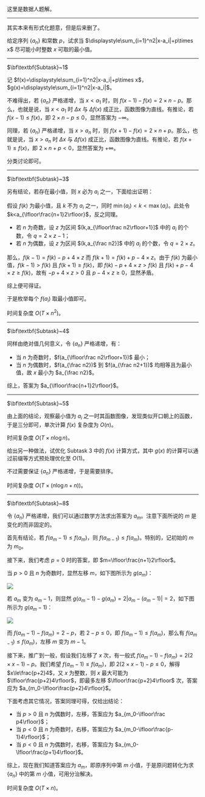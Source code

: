 这里是数据人题解。

---

其实本来有形式化题意，但是后来删了。

给定序列 $\{a_n\}$ 和常数 $p$，试求当 $\displaystyle\sum_{i=1}^n2|x-a_i|+p\times x$ 尽可能小时整数 $x$ 可取的最小值。

---

$\bf\textbf{Subtask}~1$

记 $f(x)=\displaystyle\sum_{i=1}^n2|x-a_i|+p\times x$，$g(x)=\displaystyle\sum_{i=1}^n2|x-a_i|$。

不难得出，若 $\{a_n\}$ 严格递增，当 $x<a_1$ 时，则 $f(x-1)-f(x)=2\times n-p$。那么，也就是说，当 $x<a_1$ 时 $\Delta x$ 与 $\Delta f(x)$ 成正比，函数图像为直线。有推论，若 $f(x-1)\le f(x)$，即 $2\times n-p\le0$，显然答案为 $-\infty$。

同理，若 $\{a_n\}$ 严格递增，当 $x>a_n$ 时，则 $f(x+1)-f(x)=2\times n+p$。那么，也就是说，当 $x>a_n$ 时 $\Delta x$ 与 $\Delta f(x)$ 成正比，函数图像为直线。有推论，若 $f(x+1)\le f(x)$，即 $2\times n+p<0$，显然答案为 $+\infty$。

分类讨论即可。

---

$\bf\textbf{Subtask}~3$

另有结论，若存在最小值，则 $x$ 必为 $a_i$ 之一，下面给出证明：

假设 $f(k)$ 为最小值，且 $k$ 不为 $a_i$ 之一，同时 $\min(a_i)<k<\max(a_i)$。此处令 $k<a_{\lfloor\frac{n+1}2\rfloor}$，反之同理。

- 若 $n$ 为奇数，设 $z$ 为区间 $(k,a_{\lfloor\frac n2\rfloor+1}]$ 中的 $a_i$ 的个数，令 $q=2\times z-1$；
- 若 $n$ 为偶数，设 $z$ 为区间 $(k,a_{\frac n2}]$ 中的 $a_i$ 的个数，令 $q=2\times z$。

那么，$f(k-1)=f(k)-p+4\times z$ 而 $f(k+1)=f(k)+p-4\times z$。由于 $f(k)$ 为最小值，$f(k-1)>f(k)$ 且 $f(k+1)\ge f(k)$，即 $f(k)-p+4\times z>f(k)$ 且 $f(k)+p-4\times z\ge f(k)$，故有 $-p+4\times z>0$ 且 $p-4\times z\ge 0$，显然矛盾。

综上便可得证。

于是枚举每个 $f(a_i)$ 取最小值即可。

时间复杂度 $O(T\times n^2)$。

---

$\bf\textbf{Subtask}~4$

同样由绝对值几何意义，令 $\{a_n\}$ 严格递增，有：

- 当 $n$ 为奇数时，$f(a_{\lfloor\frac n2\rfloor+1})$ 最小；
- 当 $n$ 为偶数时，$f(a_{\frac n2})$ 到 $f(a_{\frac n2+1})$ 均相等且为最小值，故 $x$ 最小为 $a_{\frac n2}$。

综上，答案为 $a_{\lfloor\frac{n+1}2\rfloor}$。

---

$\bf\textbf{Subtask}~5$

由上面的结论，观察最小值为 $a_i$ 之一时其函数图像，发现类似开口朝上的函数，于是三分即可，单次计算 $f(x)$ 复杂度为 $O(n)$。

时间复杂度 $O(T\times n\log n)$。

给出另一种做法，试优化 $\text{Subtask}~3$ 中的 $f(x)$ 计算方式，其中 $g(x)$ 的计算可以通过前缀等方式预处理优化至 $O(1)$。

不过需要保证 $\{a_n\}$ 严格递增，于是需要排序。

时间复杂度 $O(T\times(n\log n+n))$。

---

$\bf\textbf{Subtask}~8$

令 $\{a_n\}$ 严格递增，我们可以通过数学方法求出答案为 $a_m$。注意下面所说的 $m$ 是变化的而非固定的。

首先有结论，若 $f(a_m-1)\le f(a_m)$，则 $f(a_{m-1})\le f(a_m)$。特别的，记初始的 $m$ 为 $m_0$。

接下来，我们考虑 $p=0$ 时的答案，即 $m=\lfloor\frac{n+1}2\rfloor$。

当 $p>0$ 且 $n$ 为奇数时，显然左移 $m$，如下图所示为 $g(a_m)$：

![](https://cdn.luogu.com.cn/upload/image_hosting/0i4wt82a.png)

若 $a_m$ 变为 $a_m-1$，则显然 $g(a_m-1)-g(a_m)=2|a_m-(a_m-1)|=2$，如下图所示为 $g(a_m-1)$：

![](https://cdn.luogu.com.cn/upload/image_hosting/2na1unx7.png)

而 $f(a_m-1)-f(a_m)=2-p$，若 $2-p\le0$，即 $f(a_m-1)\le f(a_m)$，那么有 $f(a_{m-1})\le f(a_m)$，左移 $m$ 变为 $m-1$。

接下来，推广到一般，假设我们左移了 $x$ 次，有一般式 $f(a_m-1)-f(a_m)=2(2\times x-1)-p$。我们希望 $f(a_m-1)\le f(a_m)$，即 $2(2\times x-1)-p\le0$，解得 $x\le\frac{p+2}4$，又 $x$ 为整数，则 $x$ 最大可能为 $\lfloor\frac{p+2}4\rfloor$，即最多左移 $\lfloor\frac{p+2}4\rfloor$ 次，答案应为 $a_{m_0-\lfloor\frac{p+2}4\rfloor}$。

下面考虑其它情况，答案同理可得，仅给出结论：

- 当 $p>0$ 且 $n$ 为偶数时，左移，答案应为 $a_{m_0-\lfloor\frac p4\rfloor}$；
- 当 $p<0$ 且 $n$ 为奇数时，右移，答案应为 $a_{m_0-\lfloor\frac{p-1}4\rfloor}$；
- 当 $p<0$ 且 $n$ 为偶数时，右移，答案应为 $a_{m_0-\lfloor\frac{p+1}4\rfloor}$。

综上，现在我们知道答案应为 $a_m$，即原序列中第 $m$ 小值，于是原问题转化为求 $\{a_n\}$ 中的第 $m$ 小值，可用分治解决。

时间复杂度 $O(T\times n)$。